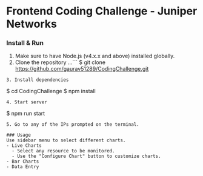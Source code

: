 # Frontend Coding Challenge - Juniper Networks

### Install & Run
1. Make sure to have Node.js (v4.x.x and above) installed globally.
2. Clone the repository
...```
$ git clone https://github.com/gaurav51289/CodingChallenge.git
  ```
3. Install dependencies
  ```
  $ cd CodingChallenge
  $ npm install
  ```
4. Start server
  ```
  $ npm run start
  ```
5. Go to any of the IPs prompted on the terminal.

### Usage
Use sidebar menu to select different charts.
- Live Charts
    - Select any resource to be monitored.
    - Use the "Configure Chart" button to customize charts.
- Bar Charts
- Data Entry
